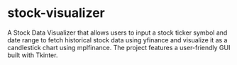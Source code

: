 # stock-visualizer
A Stock Data Visualizer that allows users to input a stock ticker symbol and date range to fetch historical stock data using yfinance and visualize it as a candlestick chart using mplfinance. The project features a user-friendly GUI built with Tkinter.
